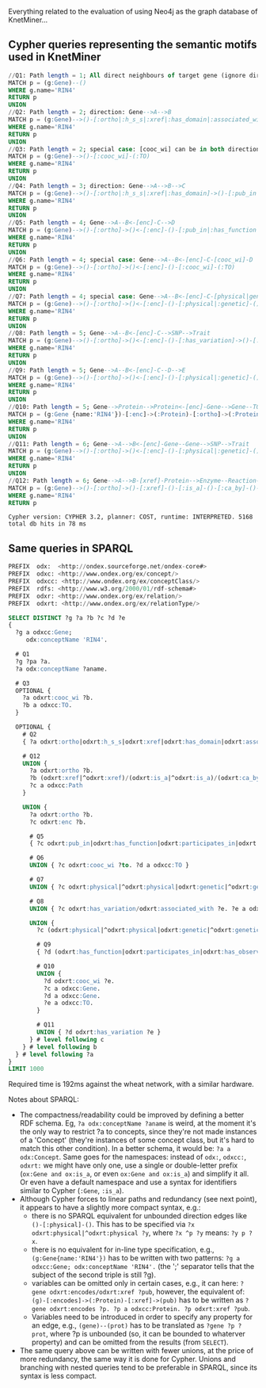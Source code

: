 Everything related to the evaluation of using Neo4j as the graph database of KnetMiner...

## Cypher queries representing the semantic motifs used in KnetMiner

```sql
//Q1: Path length = 1; All direct neighbours of target gene (ignore direction)
MATCH p = (g:Gene)--() 
WHERE g.name='RIN4'
RETURN p
UNION
//Q2: Path length = 2; direction: Gene-->A-->B
MATCH p = (g:Gene)-->()-[:ortho|:h_s_s|:xref|:has_domain|:associated_with|:pub_in|:has_function|:participates_in|:cat_c|:cooc_wi|:is_a]->()
WHERE g.name='RIN4'
RETURN p
UNION
//Q3: Path length = 2; special case: [cooc_wi] can be in both directions
MATCH p = (g:Gene)-->()-[:cooc_wi]-(:TO)
WHERE g.name='RIN4'
RETURN p
UNION
//Q4: Path length = 3; direction: Gene-->A-->B-->C
MATCH p = (g:Gene)-->()-[:ortho|:h_s_s|:xref|:has_domain]->()-[:pub_in|:has_function|:participates_in|:equ|:xref|:cat_c]->()
WHERE g.name='RIN4'
RETURN p
UNION
//Q5: Path length = 4; Gene-->A--B<-[enc]-C-->D
MATCH p = (g:Gene)-->()-[:ortho]->()<-[:enc]-()-[:pub_in|:has_function|:participates_in|:has_variation|:has_observ_pheno|:differentially_expressed]->()
WHERE g.name='RIN4'
RETURN p
UNION
//Q6: Path length = 4; special case: Gene-->A--B<-[enc]-C-[cooc_wi]-D 
MATCH p = (g:Gene)-->()-[:ortho]->()<-[:enc]-()-[:cooc_wi]-(:TO)
WHERE g.name='RIN4'
RETURN p
UNION
//Q7: Path length = 4; special case: Gene-->A--B<-[enc]-C-[physical|genetic]-D; merging Q6 and Q7 is twice as slow 
MATCH p = (g:Gene)-->()-[:ortho]->()<-[:enc]-()-[:physical|:genetic]-()
WHERE g.name='RIN4'
RETURN p
UNION
//Q8: Path length = 5; Gene-->A--B<-[enc]-C-->SNP-->Trait
MATCH p = (g:Gene)-->()-[:ortho]->()<-[:enc]-()-[:has_variation]->()-[:associated_with]->(:Trait)
WHERE g.name='RIN4'
RETURN p
UNION
//Q9: Path length = 5; Gene-->A--B<-[enc]-C--D-->E
MATCH p = (g:Gene)-->()-[:ortho]->()<-[:enc]-()-[:physical|:genetic]-()-[:has_function|:participates_in|:has_observ_pheno]->()
WHERE g.name='RIN4'
RETURN p
UNION
//Q10: Path length = 5; Gene-->Protein-->Protein<-[enc]-Gene-->Gene--TO
MATCH p = (g:Gene {name:'RIN4'})-[:enc]->(:Protein)-[:ortho]->(:Protein)<-[:enc]-(:Gene)-[:physical|:genetic]-(:Gene)-[:cooc_wi]-(:TO)
WHERE g.name='RIN4'
RETURN p
UNION
//Q11: Path length = 6; Gene-->A-->B<-[enc]-Gene--Gene-->SNP-->Trait
MATCH p = (g:Gene)-->()-[:ortho]->()<-[:enc]-()-[:physical|:genetic]-()-[:has_variation]->()-[:associated_with]->(:Trait)
WHERE g.name='RIN4'
RETURN p
UNION
//Q12: Path length = 6; Gene-->A-->B-[xref]-Protein-->Enzyme--Reaction-->Pathway
MATCH p = (g:Gene)-->()-[:ortho]->()-[:xref]-()-[:is_a]-()-[:ca_by]-()-[:part_of]->(:Path)
WHERE g.name='RIN4'
RETURN p
```

`Cypher version: CYPHER 3.2, planner: COST, runtime: INTERPRETED. 5168 total db hits in 78 ms`

## Same queries in SPARQL

```sql
PREFIX  odx:  <http://ondex.sourceforge.net/ondex-core#>
PREFIX  odxc: <http://www.ondex.org/ex/concept/>
PREFIX  odxcc: <http://www.ondex.org/ex/conceptClass/>
PREFIX  rdfs: <http://www.w3.org/2000/01/rdf-schema#>
PREFIX  odxr: <http://www.ondex.org/ex/relation/>
PREFIX  odxrt: <http://www.ondex.org/ex/relationType/>

SELECT DISTINCT ?g ?a ?b ?c ?d ?e
{
  ?g a odxcc:Gene;
     odx:conceptName 'RIN4'.

  # Q1
  ?g ?pa ?a.
  ?a odx:conceptName ?aname.

  # Q3
  OPTIONAL {
    ?a odxrt:cooc_wi ?b.
    ?b a odxcc:TO.
  }

  OPTIONAL {
    # Q2
    { ?a odxrt:ortho|odxrt:h_s_s|odxrt:xref|odxrt:has_domain|odxrt:associated_with|odxrt:pub_in|odxrt:has_function|odxrt:participates_in|odxrt:cat_c|odxrt:cooc_wi|odxrt:is_a ?b }

    # Q12
    UNION {
      ?a odxrt:ortho ?b.
      ?b (odxrt:xref|^odxrt:xref)/(odxrt:is_a|^odxrt:is_a)/(odxrt:ca_by|^odxrt:ca_by)/(odxrt:part_by|^odxrt:part_of) ?c.
      ?c a odxcc:Path
    }

    UNION {
      ?a odxrt:ortho ?b.
      ?c odxrt:enc ?b.

      # Q5
      { ?c odxrt:pub_in|odxrt:has_function|odxrt:participates_in|odxrt:has_variation|odxrt:has_observ_pheno|odxrt:differentially_expressed ?d. }

      # Q6
      UNION { ?c odxrt:cooc_wi ?to. ?d a odxcc:TO }

      # Q7
      UNION { ?c odxrt:physical|^odxrt:physical|odxrt:genetic|^odxrt:genetic ?d }

      # Q8
      UNION { ?c odxrt:has_variation/odxrt:associated_with ?e. ?e a odxcc:Trait }

      UNION {
        ?c (odxrt:physical|^odxrt:physical|odxrt:genetic|^odxrt:genetic) ?d

        # Q9
        { ?d (odxrt:has_function|odxrt:participates_in|odxrt:has_observ_pheno) ?e }

        # Q10
        UNION {
          ?d odxrt:cooc_wi ?e.
          ?c a odxcc:Gene.
          ?d a odxcc:Gene.
          ?e a odxcc:TO.
        }

        # Q11
        UNION { ?d odxrt:has_variation ?e }
      } # level following c
    } # level following b 
  } # level following ?a 
}
LIMIT 1000
```

Required time is 192ms against the wheat network, with a similar hardware. 

Notes about SPARQL:
  * The compactness/readability could be improved by defining a better RDF schema. Eg, `?a odx:conceptName ?aname` is weird, at the moment it's the only way to restrict ?a to concepts, since they're not made instances of a 'Concept' (they're instances of some concept class, but it's hard to match this other condition). In a better schema, it would be: `?a a odx:Concept`. Same goes for the namespaces: instead of `odx:`, `odxcc:`, `odxrt:` we might have only one, use a single or double-letter prefix (`ox:Gene and ox:is_a`, or even `ox:Gene and ox:is_a`) and simplify it all. Or even have a default namespace and use a syntax for identifiers similar to Cypher (`:Gene`, `:is_a`).
  * Although Cypher forces to linear paths and redundancy (see next point), it appears to have a slightly more compact syntax, e.g.: 
    * there is no SPARQL equivalent for unbounded direction edges like `()-[:physical]-()`. This has to be specified via `?x odxrt:physical|^odxrt:physical ?y`, where `?x ^p ?y` means: `?y p ?x`.
    * there is no equivalent for in-line type specification, e.g., `(g:Gene{name:'RIN4'})` has to be written with two patterns: `?g a odxcc:Gene; odx:conceptName 'RIN4'.` (the ';' separator tells that the subject of the second triple is still ?g).
    * variables can be omitted only in certain cases, e.g., it can here: `?gene odxrt:encodes/odxrt:xref ?pub`, however, the equivalent of: `(g)-[:encodes]->(:Protein)-[:xref]->(pub)` has to be written as `?gene odxrt:encodes ?p. ?p a odxcc:Protein. ?p odxrt:xref ?pub`.
    * Variables need to be introduced in order to specify any property for an edge, e.g., `(gene)--(prot)` has to be translated as `?gene ?p ?prot`, where ?p is unbounded (so, it can be bounded to whaterver property) and can be omitted from the results (from `SELECT`).
  * The same query above can be written with fewer unions, at the price of more redundancy, the same way it is done for Cypher. Unions and branching with nested queries tend to be preferable in SPARQL, since its syntax is less compact.
